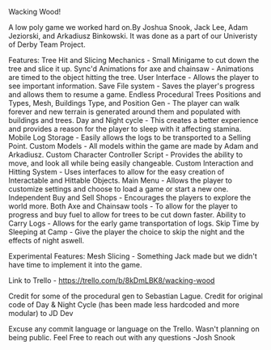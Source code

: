 Wacking Wood!

A low poly game we worked hard on.By Joshua Snook, Jack Lee, Adam Jeziorski, and Arkadiusz Binkowski.
It was done as a part of our Univeristy of Derby Team Project.

Features:
Tree Hit and Slicing Mechanics - Small Minigame to cut down the tree and slice it up.
Sync'd Animations for axe and chainsaw - Animations are timed to the object hitting the tree.
User Interface - Allows the player to see important information.
Save File system - Saves the player's progress and allows them to resume a game.
Endless Procedural Trees Positions and Types, Mesh, Buildings Type, and Position Gen -
The player can walk forever and new terrain is generated around them and populated with buildings and trees.
Day and Night cycle - This creates a better experience and provides a reason for the player to sleep with it affecting stamina.
Mobile Log Storage - Easily allows the logs to be transported to a Selling Point.
Custom Models - All models within the game are made by Adam and Arkadiusz.
Custom Character Controller Script - Provides the ability to move, and look all while being easily changeable.
Custom Interaction and Hitting System - Uses interfaces to allow for the easy creation of Interactable and Hittable Objects.
Main Menu - Allows the player to customize settings and choose to load a game or start a new one.
Independent Buy and Sell Shops - Encourages the players to explore the world more.
Both Axe and Chainsaw tools - To allow for the player to progress and buy fuel to allow for trees to be cut down faster.
Ability to Carry Logs - Allows for the early game transportation of logs.
Skip Time by Sleeping at Camp - Give the player the choice to skip the night and the effects of night aswell.


Experimental Features:
Mesh Slicing - Something Jack made but we didn't have time to implement it into the game.

Link to Trello - https://trello.com/b/8kDmLBK8/wacking-wood

Credit for some of the procedural gen to Sebastian Lague.
Credit for original code of Day & Night Cycle (has been made less hardcoded and more modular) to JD Dev


Excuse any commit language or language on the Trello. Wasn't planning on being public.
Feel Free to reach out with any questions -Josh Snook
